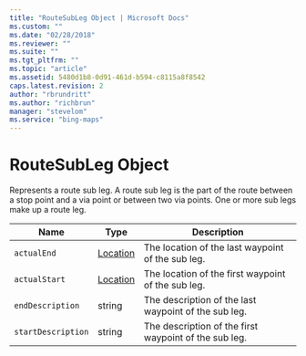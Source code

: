 ```yaml
---
title: "RouteSubLeg Object | Microsoft Docs"
ms.custom: ""
ms.date: "02/28/2018"
ms.reviewer: ""
ms.suite: ""
ms.tgt_pltfrm: ""
ms.topic: "article"
ms.assetid: 5480d1b8-0d91-461d-b594-c8115a8f8542
caps.latest.revision: 2
author: "rbrundritt"
ms.author: "richbrun"
manager: "stevelom"
ms.service: "bing-maps"
---
```

# RouteSubLeg Object
Represents a route sub leg. A route sub leg is the part of the route between a stop point and a via point or between two via points. One or more sub legs make up a route leg.

|   Name             |   Type   |   Description                                                                |
|--------------------|----------|------------------------------------------------------------------------------|
| `actualEnd`        | [Location](../../map-control-api/location-class.md) | The location of the last waypoint of the sub leg.     |
| `actualStart`      | [Location](../../map-control-api/location-class.md) | The location of the first waypoint of the sub leg.    |
| `endDescription`   | string   | The description of the last waypoint of the sub leg.                         |
| `startDescription` | string   | The description of the first waypoint of the sub leg.                        |
